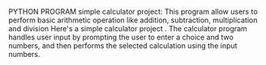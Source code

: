 PYTHON PROGRAM 
simple calculator project:
This program allow users to perform basic
arithmetic operation like addition, subtraction, multiplication and division Here's a simple calculator project . The calculator program handles user input by prompting the user to enter a choice and two numbers, and then performs the selected calculation using the input numbers.


